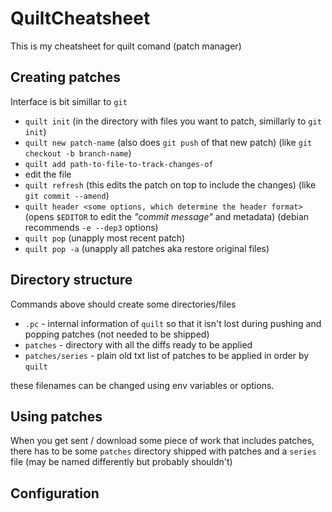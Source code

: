 # QuiltCheatsheet
This is my cheatsheet for quilt comand (patch manager)

## Creating patches

Interface is bit simillar to `git`

- `quilt init` (in the directory with files you want to patch, simillarly to `git init`)
- `quilt new patch-name` (also does `git push` of that new patch) (like `git checkout -b branch-name`)
- `quilt add path-to-file-to-track-changes-of`
- edit the file
- `quilt refresh` (this edits the patch on top to include the changes) (like `git commit --amend`)
- `quilt header <some options, which determine the header format>` (opens `$EDITOR` to edit the _"commit message"_ and metadata) (debian recommends `-e --dep3` options)
- `quilt pop` (unapply most recent patch)
- `quilt pop -a` (unapply all patches aka restore original files)

## Directory structure

Commands above should create some directories/files

- `.pc` - internal information of `quilt` so that it isn't lost during pushing and popping patches (not needed to be shipped)
- `patches` - directory with all the diffs ready to be applied
- `patches/series` - plain old txt list of patches to be applied in order by `quilt`

these filenames can be changed using env variables or options.

## Using patches

When you get sent / download some piece of work that includes patches, there has to be some `patches` directory shipped with patches and a `series` file (may be named differently but probably shouldn't)

## Configuration

